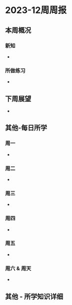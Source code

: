 # 2023-12周周报

## 本周概况

### 新知

- 
### 所做练习

- 
## 下周展望

- 
## 其他-每日所学

### 周一

- 
### 周二

- 
### 周三

- 
### 周四

- 
### 周五

- 
### 周六 & 周天

- 
## 其他 - 所学知识详细